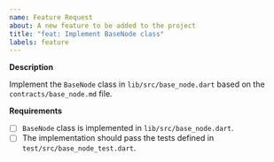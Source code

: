```yaml
---
name: Feature Request
about: A new feature to be added to the project
title: "feat: Implement BaseNode class"
labels: feature
---
```


**Description**

Implement the `BaseNode` class in `lib/src/base_node.dart` based on the `contracts/base_node.md` file.

**Requirements**

- [ ] `BaseNode` class is implemented in `lib/src/base_node.dart`.
- [ ] The implementation should pass the tests defined in `test/src/base_node_test.dart`.

